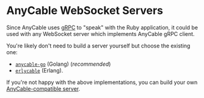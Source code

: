 # AnyCable WebSocket Servers

Since AnyCable uses [gRPC](https://grpc.io) to "speak" with the Ruby application,
it could be used with any WebSocket server which implements AnyCable gRPC client.

You're likely don't need to build a server yourself but choose the existing one:
- [`anycable-go`](anycable_go.md) (Golang) (_recommended_)
- [`erlycable`](https://github.com/anycable/erlycable) (Erlang).

If you're not happy with the above implementations, you can build your own [AnyCable-compatible server](how_to_anycable_server.md).
